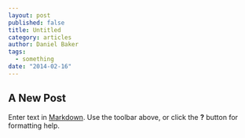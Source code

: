 ```yaml
---
layout: post
published: false
title: Untitled
category: articles
author: Daniel Baker
tags: 
  - something
date: "2014-02-16"
---
```


## A New Post

Enter text in [Markdown](http://daringfireball.net/projects/markdown/). Use the toolbar above, or click the **?** button for formatting help.